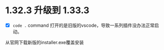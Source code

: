 # 1.32.3 升级到 1.33.3 

- [x] `code .` command 打开的是旧版的vscode，导致一系列插件没办法正常启动。

从官网下载新版的installer.exe覆盖安装